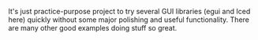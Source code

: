 It's just practice-purpose project to try several GUI libraries (egui and Iced here) quickly without some major polishing and useful functionality. There are many other good examples doing stuff so great.
